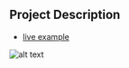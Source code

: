 ## Project Description

* [live example](https://learning-zone.github.io/website-templates/photo-art/)

![alt text](https://github.com/learning-zone/Website-Templates/blob/master/assets/photoartwork2_reverse.png "photoartwork2_reverse")

